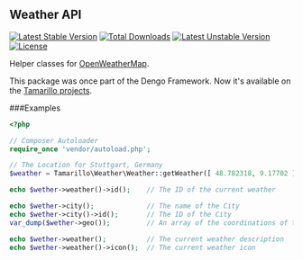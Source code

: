 ## Weather API

[![Latest Stable Version](https://poser.pugx.org/tamarillo/weather/v/stable.svg)](https://packagist.org/packages/tamarillo/weather) [![Total Downloads](https://poser.pugx.org/tamarillo/weather/downloads.svg)](https://packagist.org/packages/tamarillo/weather) [![Latest Unstable Version](https://poser.pugx.org/tamarillo/weather/v/unstable.svg)](https://packagist.org/packages/tamarillo/weather) [![License](https://poser.pugx.org/tamarillo/weather/license.svg)](https://packagist.org/packages/tamarillo/weather)

Helper classes for [OpenWeatherMap](http://openweathermap.org/API).

This package was once part of the Dengo Framework. Now it's available on the [Tamarillo projects](https://github.com/tamarillo).


###Examples
```php
<?php

// Composer Autoloader
require_once 'vendor/autoload.php';

// The Location for Stuttgart, Germany
$weather = Tamarillo\Weather\Weather::getWeather([ 48.782318, 9.17702 ];

echo $wether->weather()->id();    // The ID of the current weather

echo $wether->city();             // The name of the City
echo $wether->city()->id();       // The ID of the City
var_dump($wether->geo());         // An array of the coordinations of the City

echo $wether->weather();          // The current weather description
echo $wether->weather()->icon();  // The current weather icon
```

